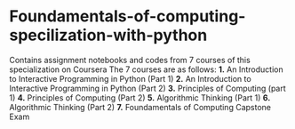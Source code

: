 # Foundamentals-of-computing-specilization-with-python
Contains assignment notebooks and codes from 7 courses of this specialization on Coursera
The 7 courses are as follows:
**1.** An Introduction to Interactive Programming in Python (Part 1)
**2.** An Introduction to Interactive Programming in Python (Part 2)
**3.** Principles of Computing (part 1)
**4.** Principles of Computing (Part 2)
**5.** Algorithmic Thinking (Part 1)
**6.** Algorithmic Thinking (Part 2)
**7.** Foundamentals of Computing Capstone Exam


